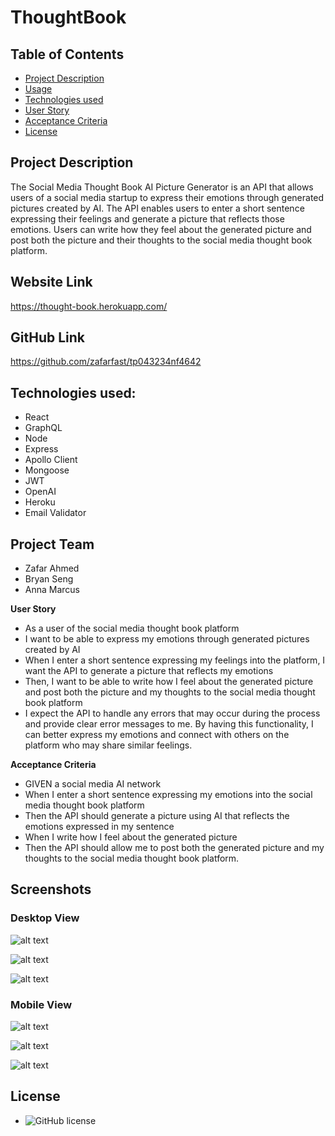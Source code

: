 # ThoughtBook


## Table of Contents
- [Project Description](#project-description)
- [Usage](#usage)
- [Technologies used](#technologies-used)
- [User Story](#user-story)
- [Acceptance Criteria](#acceptance-criteria)
- [License](#license)


## Project Description
The Social Media Thought Book AI Picture Generator is an API that allows users of a social media startup to express their emotions through generated pictures created by AI. The API enables users to enter a short sentence expressing their feelings and generate a picture that reflects those emotions. Users can write how they feel about the generated picture and post both the picture and their thoughts to the social media thought book platform.


## Website Link
https://thought-book.herokuapp.com/

## GitHub Link
https://github.com/zafarfast/tp043234nf4642

## Technologies used:
- React
- GraphQL
- Node
- Express
- Apollo Client
- Mongoose
- JWT
- OpenAI
- Heroku
- Email Validator


## Project Team
- Zafar Ahmed
- Bryan Seng
- Anna Marcus


**User Story**
- As a user of the social media thought book platform
- I want to be able to express my emotions through generated pictures created by AI
- When I enter a short sentence expressing my feelings into the platform, I want the API to generate a picture that reflects my emotions
- Then, I want to be able to write how I feel about the generated picture and post both the picture and my thoughts to the social media thought book platform
- I expect the API to handle any errors that may occur during the process and provide clear error messages to me. By having this functionality, I can better express my emotions and connect with others on the platform who may share similar feelings.


**Acceptance Criteria**
- GIVEN a social media AI network
- When I enter a short sentence expressing my emotions into the social media thought book platform
- Then the API should generate a picture using AI that reflects the emotions expressed in my sentence
- When I write how I feel about the generated picture
- Then the API should allow me to post both the generated picture and my thoughts to the social media thought book platform. 

## Screenshots

### Desktop View

![alt text](./client/public/images/desktop2.jpg)

![alt text](./client/public/images/desktop1.jpg)

![alt text](.//client/src/images/login.png)


### Mobile View

![alt text](./client/public/images/mobile1.jpg)

![alt text](./client/public/images/mobile2.jpg)

![alt text](./client/public/images/mobile3.jpg)



## License
- ![GitHub license](https://img.shields.io/badge/license-MIT-blue.svg)
